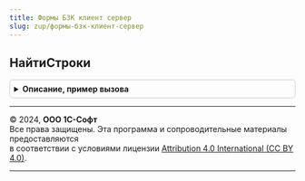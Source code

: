 ```yaml
---
title: Формы БЗК клиент сервер
slug: zup/формы-бзк-клиент-сервер
---
```



## НайтиСтроки
<details style="margin: 1em 0; padding: 0.5em; border: 1px solid #ccc; border-radius: 6px;">

<summary style="font-weight: bold; cursor: pointer;">Описание, пример вызова</summary>

```bsl

// Находит строки в таблице удовлетворяющие фильтру без вызова сервера.
//   Метод подходит для использования в случаях, когда заранее известно что в таблице небольшое количество записей.
//   Если записей много - рекомендуется использовать метод НайтиСтроки объекта ДанныеФормыКоллекция.
//
// Параметры:
//   Таблица - ДанныеФормыКоллекция
//   Фильтр - Структура
//
// Возвращаемое значение:
//   Массив - Массив строк коллекции, соответствующих условиям поиска.
//
Функция НайтиСтроки(Таблица, Фильтр) Экспорт
```

Пример вызова
```bsl
Результат = ФормыБЗККлиентСервер.НайтиСтроки(Таблица, Фильтр) 
```
</details>

---

© 2024, **ООО 1С-Софт**  
Все права защищены. Эта программа и сопроводительные материалы предоставляются  
в соответствии с условиями лицензии [Attribution 4.0 International (CC BY 4.0)](https://creativecommons.org/licenses/by/4.0/legalcode).

---
